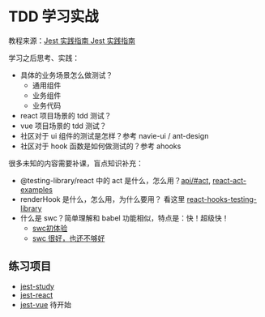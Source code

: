 # TDD 学习实战

教程来源：[Jest 实践指南 Jest 实践指南](https://github.yanhaixiang.com/jest-tutorial/)


学习之后思考、实践：

- 具体的业务场景怎么做测试？
  - 通用组件
  - 业务组件
  - 业务代码
- react 项目场景的 tdd 测试？
- vue 项目场景的 tdd 测试？
- 社区对于 ui 组件的测试是怎样？参考 navie-ui / ant-design
- 社区对于 hook 函数是如何做测试的？参考 ahooks


很多未知的内容需要补课，盲点知识补充：

- @testing-library/react 中的 act 是什么，怎么用？[api/#act](https://testing-library.com/docs/preact-testing-library/api/#act), [react-act-examples](https://github.com/threepointone/react-act-examples/blob/master/sync.md)
- renderHook 是什么，怎么用，为什么要用？ 看这里 [react-hooks-testing-library](https://github.com/testing-library/react-hooks-testing-library)
- 什么是 swc？简单理解和 babel 功能相似，特点是：快！超级快！
  - [swc初体验](https://zhuanlan.zhihu.com/p/437529362)
  - [swc 很好，也还不够好](https://zhuanlan.zhihu.com/p/386730674)


## 练习项目

- [jest-study](https://github.com/Jsmond2016/jest-study)
- [jest-react](https://github.com/Jsmond2016/jest-react)
- [jest-vue]() 待开始
